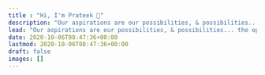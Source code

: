```yaml
---
title : "Hi, I'm Prateek 🙌"
description: "Our aspirations are our possibilities, & possibilities... the opportunities"
lead: "Our aspirations are our possibilities, & possibilities... the opportunities"
date: 2020-10-06T08:47:36+00:00
lastmod: 2020-10-06T08:47:36+00:00
draft: false
images: []
---
```


